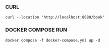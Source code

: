 

### CURL 
~~~
curl --location 'http://localhost:8080/book'
~~~

### DOCKER COMPOSE RUN
~~~
docker compose -f docker-compose.yml up -d
~~~